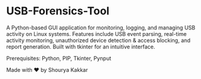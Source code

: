 # USB-Forensics-Tool
A Python-based GUI application for monitoring, logging, and managing USB activity on Linux systems. Features include USB event parsing, real-time activity monitoring, unauthorized device detection &amp; access blocking, and report generation. Built with tkinter for an intuitive interface.

Prerequisites: Python, PIP, Tkinter, Pynput

Made with ❤️ by Shourya Kakkar
